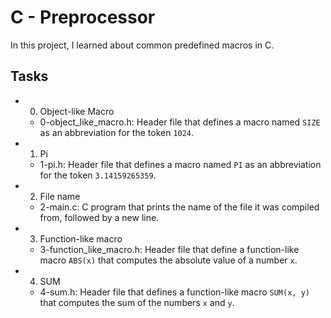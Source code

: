 # C - Preprocessor
In this project, I learned about common predefined macros in C.

## Tasks
- 0. Object-like Macro
	* 0-object_like_macro.h: Header file that defines a macro named `SIZE` as an abbreviation for the token `1024`.

- 1. Pi
	* 1-pi.h: Header file that defines a macro named `PI` as an abbreviation for the token `3.14159265359`.

- 2. File name
	* 2-main.c: C program that prints the name of the file it was compiled from, followed by a new line.

- 3. Function-like macro
	* 3-function_like_macro.h: Header file that define a function-like macro `ABS(x)` that computes the absolute value of a number `x`.

- 4. SUM
	* 4-sum.h: Header file that defines a function-like macro `SUM(x, y)` that computes the sum of the numbers `x` and `y`.
